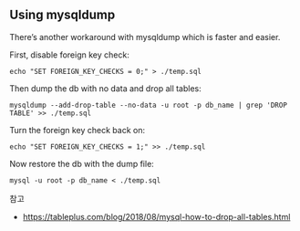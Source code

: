 ## Using mysqldump

There’s another workaround with mysqldump which is faster and easier.

First, disable foreign key check:

```
echo "SET FOREIGN_KEY_CHECKS = 0;" > ./temp.sql
```

Then dump the db with no data and drop all tables:

```
mysqldump --add-drop-table --no-data -u root -p db_name | grep 'DROP TABLE' >> ./temp.sql
```

Turn the foreign key check back on:

```
echo "SET FOREIGN_KEY_CHECKS = 1;" >> ./temp.sql
```

Now restore the db with the dump file:

```
mysql -u root -p db_name < ./temp.sql
```



참고

- https://tableplus.com/blog/2018/08/mysql-how-to-drop-all-tables.html